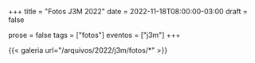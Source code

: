 +++
title = "Fotos J3M 2022"
date = 2022-11-18T08:00:00-03:00
draft = false

prose = false
tags = ["fotos"]
eventos = ["j3m"]
+++

{{< galeria url="/arquivos/2022/j3m/fotos/*" >}}
